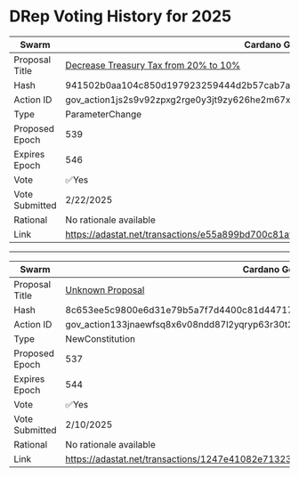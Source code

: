 # DRep Voting History for 2025

| Swarm      | Cardano Governance Actions                                                                                                              |
| -------------- | --------------------------------------------------------------------------------------------------------------------------------------- |
| Proposal Title | [Decrease Treasury Tax from 20% to 10%](https://adastat.net/governances/941502b0aa104c850d197923259444d2b57cab7af18b63143775465aaacc84f500)                                                                                                   |
| Hash           | 941502b0aa104c850d197923259444d2b57cab7af18b63143775465aaacc84f500                                                                      |
| Action ID      | gov_action1js2s9v92zpxg2rge0y3jt9zy626he2m67x9kx9phw4r942kvsn6sqfym0d7                                                                  |
| Type           | ParameterChange                                                                                                                        |
| Proposed Epoch | 539                                                                                                                              |
| Expires Epoch  | 546                                                                                                                              |
| Vote           | ✅Yes                                                                                                                                   |
| Vote Submitted | 2/22/2025                                                                                                                              |
| Rational       | No rationale available |
|Link|https://adastat.net/transactions/e55a899bd700c81af841940cff526841316f1a079c95775415d7de7844250c7a |


---

| Swarm      | Cardano Governance Actions                                                                                                              |
| -------------- | --------------------------------------------------------------------------------------------------------------------------------------- |
| Proposal Title | [Unknown Proposal](https://adastat.net/governances/8c653ee5c9800e6d31e79b5a7f7d4400c81d44717ad4db633dc18d4c07e4a4fd00)                                                                                                   |
| Hash           | 8c653ee5c9800e6d31e79b5a7f7d4400c81d44717ad4db633dc18d4c07e4a4fd00                                                                      |
| Action ID      | gov_action133jnaewfsq8x6v08ndd87l2yqryp63r30t2dkceacxx5cply5n7sqzlcyqf                                                                  |
| Type           | NewConstitution                                                                                                                        |
| Proposed Epoch | 537                                                                                                                              |
| Expires Epoch  | 544                                                                                                                              |
| Vote           | ✅Yes                                                                                                                                   |
| Vote Submitted | 2/10/2025                                                                                                                              |
| Rational       | No rationale available |
|Link|https://adastat.net/transactions/1247e41082e713233d57f866217881ba62d8c28b011e3cfefcf49bef15e26a8d |
